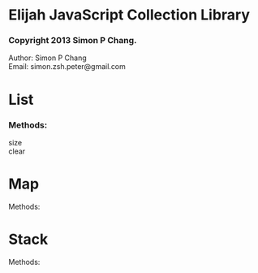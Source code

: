 Elijah JavaScript Collection Library
====================================
<h3>Copyright 2013 Simon P Chang.</h3>
Author: Simon P Chang<br>
Email: simon.zsh.peter@gmail.com

List
====
<h3>Methods:</h3>
size<br>
clear<br>

Map
===
Methods:


Stack
=====
Methods:
